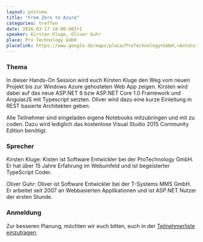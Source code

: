 ```yaml
---
layout: postnew
title: "From Zero to Azure"
categories: treffen
date: 2016-03-17 18:00:00Z+1
speaker: Kirsten Kluge, Oliver Guhr
place: Pro Technology GmbH
placelink: https://www.google.de/maps/place/ProTechnology+GmbH,+Antonstra%C3%9Fe+3+a,+01097+Dresden,+Deutschland/@51.063974,13.745038,17z/data=!4m2!3m1!1s0x4709cf156d1ba0d7:0xb766407f50cfe2ad
---
```


### Thema
In dieser Hands-On Session wird euch Kirsten Kluge den Weg vom neuen Projekt bis zur Windows Azure gehosteten Web App zeigen. Kirsten wird dabei auf das neue ASP.NET 6 bzw ASP.NET Core 1.0 Framework und AngularJS mit Typescript setzten. 
Oliver wird dazu eine kurze Einleitung in REST basierte Architekten geben.

Alle Teilnehmer sind eingeladen eigene Notebooks mitzubringen und mit zu coden. Dazu wird lediglich das kostenlose Visual Studio 2015 Community Edition benötigt.

### Sprecher
Kirsten Kluge:
Kisten ist Software Entwickler bei der ProTechnology GmbH. 
Er hat über 15 Jahre Erfahrung im Webumfeld und ist begeisterter TypeScript Coder.

Oliver Guhr:
Oliver ist Software Entwickler bei der T-Systems MMS GmbH. Er arbeitet seit 2007 an Webbasierten Applikationen und ist ASP.NET Nutzer der ersten Stunde.


### Anmeldung
Zur besseren Planung, möchten wir euch bitten, euch in der [Teilnehmerliste einzutragen](https://www.xing.com/events/from-zero-to-azure-1657172).
